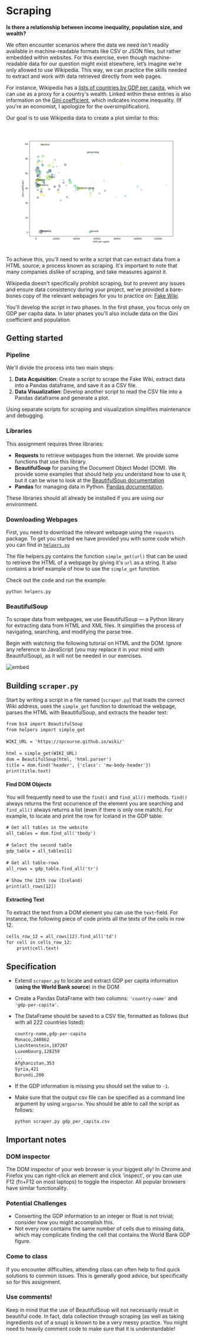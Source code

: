 # Scraping

**Is there a relationship between income inequality, population size, and wealth?**

We often encounter scenarios where the data we need isn't readily available in machine-readable formats like CSV or JSON files, but rather embedded within websites. For this exercise, even though machine-readable data for our question might exist elsewhere, let’s imagine we’re only allowed to use Wikipedia. This way, we can practice the skills needed to extract and work with data retrieved directly from web pages.

For instance, Wikipedia has a [lists of countries by GDP per capita](https://en.wikipedia.org/wiki/List_of_countries_by_GDP_(nominal)_per_capita), which we can use as a proxy for a country's wealth. Linked within these entries is also information on the [Gini coefficient](https://en.wikipedia.org/wiki/Gini_coefficient), which indicates income inequality. (If you're an economist, I apologize for the oversimplification).

Our goal is to use Wikipedia data to create a plot similar to this:

![](final.png)

To achieve this, you'll need to write a script that can extract data from a HTML source; a process known as scraping. It's important to note that many companies dislike of scraping, and take measures against it.

Wikipedia doesn't specifically prohibit scraping, but to prevent any issues and ensure data consistency during your project, we've provided a bare-bones copy of the relevant webpages for you to practice on: [Fake Wiki](https://spcourse.github.io/wiki/).

You'll develop the script in two phases. In the first phase, you focus only on GDP per capita data. In later phases you'll also include data on the Gini coefficient and population.

## Getting started

### Pipeline

We'll divide the process into two main steps:

1. **Data Acquisition**: Create a script to scrape the Fake Wiki, extract data into a Pandas dataframe, and save it as a CSV file.
2. **Data Visualization**: Develop another script to read the CSV file into a Pandas dataframe and generate a plot.

Using separate scripts for scraping and visualization simplifies maintenance and debugging.

### Libraries

This assignment requires three libraries:

- **Requests** to retrieve webpages from the internet. We provide some functions that use this library.
- **BeautifulSoup** for parsing the Document Object Model (DOM). We provide some examples that should help you understand how to use it, but it can be wise to look at the [BeautifulSoup documentation](https://www.crummy.com/software/BeautifulSoup/bs4/doc/)
- **Pandas** for managing data in Python. [Pandas documentation](https://pandas.pydata.org/docs/).

These libraries should all already be installed if you are using our environment.

### Downloading Webpages

First, you need to download the relevant webpage using the `requests` package. To get you started we have provided you with some code which you can find in [`helpers.py`](../downloads/helpers.py)

The file helpers.py contains the function `simple_get(url)` that can be used to retrieve the HTML of a webpage by giving it's `url` as a string. It also contains a brief example of how to use the `simple_get` function.

Check out the code and run the example:

    python helpers.py

### BeautifulSoup

To scrape data from webpages, we use BeautifulSoup — a Python library for extracting data from HTML and XML files. It simplifies the process of navigating, searching, and modifying the parse tree.

Begin with watching the following tutorial on HTML and the DOM. Ignore any reference to JavaScript (you may replace it in your mind with BeautifulSoup), as it will not be needed in our exercises.

![embed](https://www.youtube.com/embed/ng2o98k983k)

## Building `scraper.py`

Start by writing a script in a file named (`scraper.py`) that loads the correct Wiki address, uses the `simple_get` function to download the webpage, parses the HTML with BeautifulSoup, and extracts the header text:

    from bs4 import BeautifulSoup
    from helpers import simple_get

    WIKI_URL = 'https://spcourse.github.io/wiki/'

    html = simple_get(WIKI_URL)
    dom = BeautifulSoup(html, 'html.parser')
    title = dom.find('header', {'class': 'mw-body-header'})
    print(title.text)

#### Find DOM Objects

You will frequently need to use the `find()` and `find_all()` methods. `find()` always returns the first occurrence of the element you are searching and `find_all()` always returns a list (even if there is only one match). For example, to locate and print the row for Iceland in the GDP table:

    # Get all tables in the website
    all_tables = dom.find_all('tbody')  

    # Select the second table
    gdp_table = all_tables[1]

    # Get all table-rows
    all_rows = gdp_table.find_all('tr')

    # Show the 12th row (Iceland)
    print(all_rows[12])

#### Extracting Text

To extract the text from a DOM element you can use the `text`-field. For instance, the following piece of code prints all the texts of the cells in row 12.

    cells_row_12 = all_rows[12].find_all('td')
    for cell in cells_row_12:
        print(cell.text)

## Specification

- Extend `scraper.py` to locate and extract GDP per capita information (**using the World Bank source**) in the DOM
- Create a Pandas DataFrame with two columns: `'country-name'` and `'gdp-per-capita'`.
- The DataFrame should be saved to a CSV file, formatted as follows (but with all 222 countries listed):

      country-name,gdp-per-capita
      Monaco,240862
      Liechtenstein,187267
      Luxembourg,128259
      ...
      Afghanistan,353
      Syria,421
      Burundi,200

- If the GDP information is missing you should set the value to `-1`.
- Make sure that the output csv file can be specified as a command line argument by using `argparse`. You should be able to call the script as follows:

      python scraper.py gdp_per_capita.csv

<!-- > This exercise ... design TODO NOTE -->

## Important notes

### DOM inspector

The DOM inspector of your web browser is your biggest ally! In Chrome and Firefox you can right-click an element and click 'inspect', or you can use F12 (fn+F12 on most laptops) to toggle the inspector. All popular browsers have similar functionality.

### Potential Challenges

- Converting the GDP information to an integer or float is not trivial; consider how you might accomplish this.
- Not every row contains the same number of cells due to missing data, which may complicate finding the cell that contains the World Bank GDP figure.

### Come to class

If you encounter difficulties, attending class can often help to find quick solutions to common issues. This is generally good advice, but specifically so for this assignment.

### Use comments!

Keep in mind that the use of BeautifulSoup will not necessarily result in beautiful code. In fact, data collection through scraping (as well as taking ingredients out of a soup) is known to be a very messy practice. You might need to heavily comment code to make sure that it is understandable!
